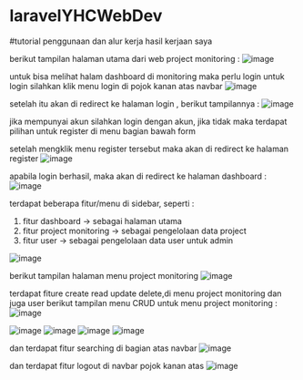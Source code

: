 # laravelYHCWebDev
#tutorial penggunaan dan alur kerja hasil kerjaan saya

berikut tampilan halaman utama dari web project monitoring :
![image](https://user-images.githubusercontent.com/82717953/212586839-fc62aaa0-6f59-4acc-a0f7-35991f51f4c9.png)

untuk bisa melihat halam dashboard di monitoring maka perlu login
untuk login silahkan klik menu login di pojok kanan atas navbar
![image](https://user-images.githubusercontent.com/82717953/212586946-f9fb189c-7fab-4f64-b9e4-e1bdefb0530e.png)

setelah itu akan di redirect ke halaman login , berikut tampilannya :
![image](https://user-images.githubusercontent.com/82717953/212587044-955bf5fb-cb01-4522-a39f-4a543965a569.png)

jika mempunyai akun silahkan login dengan akun, jika tidak maka terdapat pilihan untuk register di menu bagian bawah form

setelah mengklik menu register tersebut maka akan di redirect ke halaman register
![image](https://user-images.githubusercontent.com/82717953/212587216-bc5baca2-b38b-44b0-bd69-0ddc111e17fc.png)

apabila login berhasil, maka akan di redirect ke halaman dashboard :
![image](https://user-images.githubusercontent.com/82717953/212587326-2e343c2a-2c6e-4548-b002-7a0d347aaeb5.png)

terdapat beberapa fitur/menu di sidebar, seperti :
1. fitur dashboard -> sebagai halaman utama
2. fitur project monitoring -> sebagai pengelolaan data project
3. fitur user -> sebagai pengelolaan data user untuk admin

![image](https://user-images.githubusercontent.com/82717953/212587595-7de7408d-5a60-4299-9bc8-c8a814ff19bf.png)

berikut tampilan halaman menu project monitoring 
![image](https://user-images.githubusercontent.com/82717953/212588401-39240c84-2237-4280-82b5-6c666b9a8bcb.png)

terdapat fiture create read update delete,di menu project monitoring dan juga user
berikut tampilan menu CRUD untuk menu project monitoring :
![image](https://user-images.githubusercontent.com/82717953/212588712-e6a665d1-dbce-437a-88a4-8edf8ce6d4ac.png)

![image](https://user-images.githubusercontent.com/82717953/212588738-224a5993-fb27-4af3-ac99-b10d79d0a1a3.png)
![image](https://user-images.githubusercontent.com/82717953/212588802-ffc71cc4-0eb3-437c-bc69-50eaccce2e20.png)
![image](https://user-images.githubusercontent.com/82717953/212588822-aff1420e-167b-4186-a649-bc3b22a6d881.png)
![image](https://user-images.githubusercontent.com/82717953/212588861-ea56a97c-4f56-4fdb-982d-74361aa78353.png)


dan terdapat fitur searching di bagian atas navbar
![image](https://user-images.githubusercontent.com/82717953/212588581-42eae6b4-5ddd-45d4-94fb-39d185dac95a.png)

dan terdapat fitur logout di navbar pojok kanan atas 
![image](https://user-images.githubusercontent.com/82717953/212590194-28278e73-ec40-4f6a-b19b-a36e7a82ea32.png)



